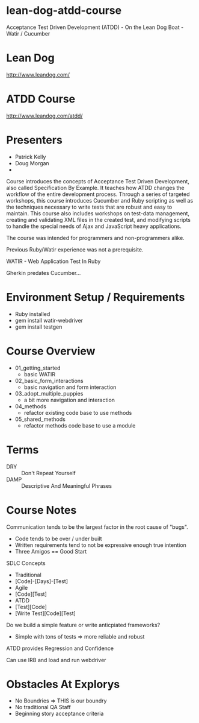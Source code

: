 # lean-dog-atdd-course
Acceptance Test Driven Development (ATDD) - On the Lean Dog Boat - Watir / Cucumber

# Lean Dog
http://www.leandog.com/

# ATDD Course
http://www.leandog.com/atdd/

# Presenters
* Patrick Kelly
* Doug Morgan
* 

Course introduces the concepts of Acceptance Test Driven Development, also called Specification By Example. It teaches how ATDD changes the workflow of the entire development process. Through a series of targeted workshops, this course introduces Cucumber and Ruby scripting as well as the techniques necessary to write tests that are robust and easy to maintain. This course also includes workshops on test-data management, creating and validating XML files in the created test, and modifying scripts to handle the special needs of Ajax and JavaScript heavy applications.

The course was intended for programmers and non-programmers alike.

Previous Ruby/Watir experience was not a prerequisite.

WATIR - Web Application Test In Ruby

Gherkin predates Cucumber...

# Environment Setup / Requirements
* Ruby installed
* gem install watir-webdriver
* gem install testgen

# Course Overview
* 01_getting_started
  * basic WATIR
* 02_basic_form_interactions
  * basic navigation and form interaction
* 03_adopt_multiple_puppies
  * a bit more navigation and interaction
* 04_methods
  * refactor existing code base to use methods
* 05_shared_methods
  * refactor methods code base to use a module

# Terms
<dl>
  <dt>DRY</dt>
  <dd>Don't Repeat Yourself</dd>
  <dt>DAMP</dt>
  <dd>Descriptive And Meaningful Phrases</dd>
</dl>

# Course Notes
Communication tends to be the largest factor in the root cause of "bugs".
* Code tends to be over / under built
* Written requirements tend to not be expressive enough true intention
* Three Amigos == Good Start

SDLC Concepts
* Traditional
 * [Code]-[Days]-[Test]
* Agile
 * [Code][Test]
* ATDD
 * [Test][Code]
 * [Write Test][Code][Test]

Do we build a simple feature or write anticpiated frameworks?
* Simple with tons of tests => more reliable and robust

ATDD provides Regression and Confidence

Can use IRB and load and run webdriver

# Obstacles At Explorys
* No Boundries => THIS is our boundry
* No traditional QA Staff
* Beginning story acceptance criteria

